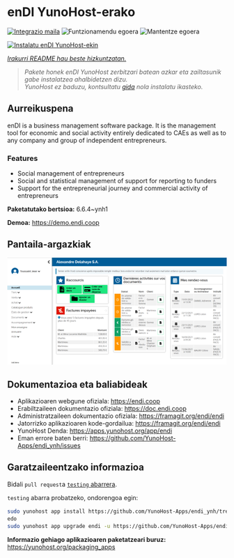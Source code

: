 <!--
Ohart ongi: README hau automatikoki sortu da <https://github.com/YunoHost/apps/tree/master/tools/readme_generator>ri esker
EZ editatu eskuz.
-->

# enDI YunoHost-erako

[![Integrazio maila](https://dash.yunohost.org/integration/endi.svg)](https://dash.yunohost.org/appci/app/endi) ![Funtzionamendu egoera](https://ci-apps.yunohost.org/ci/badges/endi.status.svg) ![Mantentze egoera](https://ci-apps.yunohost.org/ci/badges/endi.maintain.svg)

[![Instalatu enDI YunoHost-ekin](https://install-app.yunohost.org/install-with-yunohost.svg)](https://install-app.yunohost.org/?app=endi)

*[Irakurri README hau beste hizkuntzatan.](./ALL_README.md)*

> *Pakete honek enDI YunoHost zerbitzari batean azkar eta zailtasunik gabe instalatzea ahalbidetzen dizu.*  
> *YunoHost ez baduzu, kontsultatu [gida](https://yunohost.org/install) nola instalatu ikasteko.*

## Aurreikuspena

enDI is a business management software package. It is the management tool for economic and social activity entirely dedicated to CAEs as well as to any company and group of independent entrepreneurs.

### Features

- Social management of entrepreneurs
- Social and statistical management of support for reporting to funders
- Support for the entrepreneurial journey and commercial activity of entrepreneurs


**Paketatutako bertsioa:** 6.6.4~ynh1

**Demoa:** <https://demo.endi.coop>

## Pantaila-argazkiak

![enDI(r)en pantaila-argazkia](./doc/screenshots/accueil.png)

## Dokumentazioa eta baliabideak

- Aplikazioaren webgune ofiziala: <https://endi.coop>
- Erabiltzaileen dokumentazio ofiziala: <https://doc.endi.coop>
- Administratzaileen dokumentazio ofiziala: <https://framagit.org/endi/endi>
- Jatorrizko aplikazioaren kode-gordailua: <https://framagit.org/endi/endi>
- YunoHost Denda: <https://apps.yunohost.org/app/endi>
- Eman errore baten berri: <https://github.com/YunoHost-Apps/endi_ynh/issues>

## Garatzaileentzako informazioa

Bidali `pull request`a [`testing` abarrera](https://github.com/YunoHost-Apps/endi_ynh/tree/testing).

`testing` abarra probatzeko, ondorengoa egin:

```bash
sudo yunohost app install https://github.com/YunoHost-Apps/endi_ynh/tree/testing --debug
edo
sudo yunohost app upgrade endi -u https://github.com/YunoHost-Apps/endi_ynh/tree/testing --debug
```

**Informazio gehiago aplikazioaren paketatzeari buruz:** <https://yunohost.org/packaging_apps>
